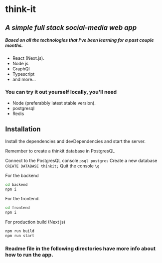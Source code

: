 # think-it

## _A simple full stack social-media web app_

##### Based on all the technologies that I've been learning for a past couple months.

-   React (Next.js).
-   Node js
-   GraphQl
-   Typescript
-   and more...

### You can try it out yourself locally, you'll need

-   Node (preferabbly latest stable version).
-   postgresql
-   Redis

## Installation

Install the dependencies and devDependencies and start the server.

Remember to create a thinkit database in PostgresQL 

Connect to the PostgresQL console
```psql postgres```
Create a new database
```CREATE DATABASE thinkit;```
Quit the console
```\q```

For the backend
```sh
cd backend
npm i
```

For the frontend.

```sh
cd frontend
npm i
```



For production build (Next js)

```sh
npm run build
npm run start
```

### Readme file in the following directories have more info about how to run the app.

